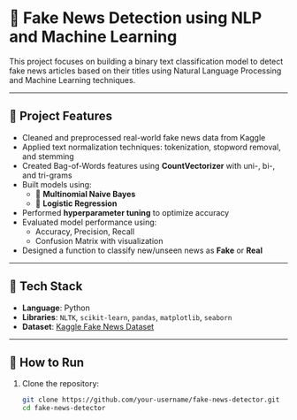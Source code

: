 # 📰 Fake News Detection using NLP and Machine Learning

This project focuses on building a binary text classification model to detect fake news articles based on their titles using Natural Language Processing and Machine Learning techniques.

---

## 📌 Project Features

- Cleaned and preprocessed real-world fake news data from Kaggle
- Applied text normalization techniques: tokenization, stopword removal, and stemming
- Created Bag-of-Words features using **CountVectorizer** with uni-, bi-, and tri-grams
- Built models using:
  - 🔹 **Multinomial Naive Bayes**
  - 🔹 **Logistic Regression**
- Performed **hyperparameter tuning** to optimize accuracy
- Evaluated model performance using:
  - Accuracy, Precision, Recall
  - Confusion Matrix with visualization
- Designed a function to classify new/unseen news as **Fake** or **Real**

---

## 🔧 Tech Stack

- **Language**: Python  
- **Libraries**: `NLTK`, `scikit-learn`, `pandas`, `matplotlib`, `seaborn`  
- **Dataset**: [Kaggle Fake News Dataset](https://www.kaggle.com/datasets)

---

## 🚀 How to Run

1. Clone the repository:
   ```bash
   git clone https://github.com/your-username/fake-news-detector.git
   cd fake-news-detector
